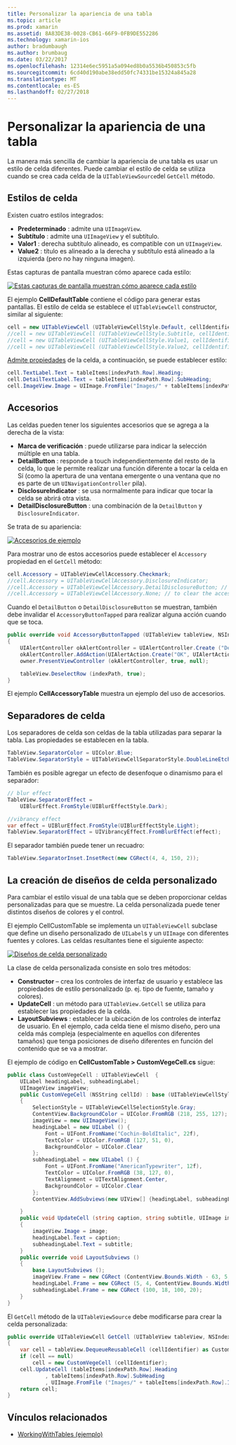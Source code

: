```yaml
---
title: Personalizar la apariencia de una tabla
ms.topic: article
ms.prod: xamarin
ms.assetid: 8A83DE38-0028-CB61-66F9-0FB9DE552286
ms.technology: xamarin-ios
author: bradumbaugh
ms.author: brumbaug
ms.date: 03/22/2017
ms.openlocfilehash: 12314e6ec5951a5a094ed8b0a5536b450853c5fb
ms.sourcegitcommit: 6cd40d190abe38edd50fc74331be15324a845a28
ms.translationtype: MT
ms.contentlocale: es-ES
ms.lasthandoff: 02/27/2018
---
```

# <a name="customizing-a-tables-appearance"></a>Personalizar la apariencia de una tabla

La manera más sencilla de cambiar la apariencia de una tabla es usar un estilo de celda diferentes. Puede cambiar el estilo de celda se utiliza cuando se crea cada celda de la `UITableViewSource`del `GetCell` método.

## <a name="cell-styles"></a>Estilos de celda

Existen cuatro estilos integrados:

-  **Predeterminado** : admite una `UIImageView`.
-  **Subtítulo** : admite una `UIImageView` y el subtítulo.
-  **Valor1** : derecha subtítulo alineado, es compatible con un `UIImageView`.
-  **Value2** : título es alineado a la derecha y subtítulo está alineado a la izquierda (pero no hay ninguna imagen).


Estas capturas de pantalla muestran cómo aparece cada estilo:

 [ ![](customizing-table-appearance-images/image7.png "Estas capturas de pantalla muestran cómo aparece cada estilo")](customizing-table-appearance-images/image7.png)

El ejemplo **CellDefaultTable** contiene el código para generar estas pantallas. El estilo de celda se establece el `UITableViewCell` constructor, similar al siguiente:

```csharp
cell = new UITableViewCell (UITableViewCellStyle.Default, cellIdentifier);
//cell = new UITableViewCell (UITableViewCellStyle.Subtitle, cellIdentifier);
//cell = new UITableViewCell (UITableViewCellStyle.Value1, cellIdentifier);
//cell = new UITableViewCell (UITableViewCellStyle.Value2, cellIdentifier);
```

[Admite propiedades](http://developer.xamarin.com/api/type/UIKit.UITableViewCell/) de la celda, a continuación, se puede establecer estilo:

```csharp
cell.TextLabel.Text = tableItems[indexPath.Row].Heading;
cell.DetailTextLabel.Text = tableItems[indexPath.Row].SubHeading;
cell.ImageView.Image = UIImage.FromFile("Images/" + tableItems[indexPath.Row].ImageName); // don't use for Value2
```

## <a name="accessories"></a>Accesorios

Las celdas pueden tener los siguientes accesorios que se agrega a la derecha de la vista:

-   **Marca de verificación** : puede utilizarse para indicar la selección múltiple en una tabla.
-   **DetailButton** : responde a touch independientemente del resto de la celda, lo que le permite realizar una función diferente a tocar la celda en Sí (como la apertura de una ventana emergente o una ventana que no es parte de un `UINavigationController` pila).
-   **DisclosureIndicator** : se usa normalmente para indicar que tocar la celda se abrirá otra vista.
-   **DetailDisclosureButton** : una combinación de la `DetailButton` y `DisclosureIndicator`.


Se trata de su apariencia:

 [ ![](customizing-table-appearance-images/image8.png "Accesorios de ejemplo")](customizing-table-appearance-images/image8.png)

Para mostrar uno de estos accesorios puede establecer el `Accessory` propiedad en el `GetCell` método:

```csharp
cell.Accessory = UITableViewCellAccessory.Checkmark;
//cell.Accessory = UITableViewCellAccessory.DisclosureIndicator;
//cell.Accessory = UITableViewCellAccessory.DetailDisclosureButton; // implement AccessoryButtonTapped
//cell.Accessory = UITableViewCellAccessory.None; // to clear the accessory
```

Cuando el `DetailButton` o `DetailDisclosureButton` se muestran, también debe invalidar el `AccessoryButtonTapped` para realizar alguna acción cuando que se toca.

```csharp
public override void AccessoryButtonTapped (UITableView tableView, NSIndexPath indexPath)
{
    UIAlertController okAlertController = UIAlertController.Create ("DetailDisclosureButton Touched", tableItems[indexPath.Row].Heading, UIAlertControllerStyle.Alert);
    okAlertController.AddAction(UIAlertAction.Create("OK", UIAlertActionStyle.Default, null));
    owner.PresentViewController (okAlertController, true, null);

    tableView.DeselectRow (indexPath, true);
}
```

El ejemplo **CellAccessoryTable** muestra un ejemplo del uso de accesorios.

## <a name="cell-separators"></a>Separadores de celda

Los separadores de celda son celdas de la tabla utilizadas para separar la tabla. Las propiedades se establecen en la tabla.

```csharp
TableView.SeparatorColor = UIColor.Blue;
TableView.SeparatorStyle = UITableViewCellSeparatorStyle.DoubleLineEtched;
```

También es posible agregar un efecto de desenfoque o dinamismo para el separador:

```csharp
// blur effect
TableView.SeparatorEffect =
    UIBlurEffect.FromStyle(UIBlurEffectStyle.Dark);

//vibrancy effect
var effect = UIBlurEffect.FromStyle(UIBlurEffectStyle.Light);
TableView.SeparatorEffect = UIVibrancyEffect.FromBlurEffect(effect);
```

El separador también puede tener un recuadro:

```csharp
TableView.SeparatorInset.InsetRect(new CGRect(4, 4, 150, 2));
```

## <a name="creating-custom-cell-layouts"></a>La creación de diseños de celda personalizado

Para cambiar el estilo visual de una tabla que se deben proporcionar celdas personalizadas para que se muestre. La celda personalizada puede tener distintos diseños de colores y el control.

El ejemplo CellCustomTable se implementa un `UITableViewCell` subclase que define un diseño personalizado de `UILabel`s y un `UIImage` con diferentes fuentes y colores. Las celdas resultantes tiene el siguiente aspecto:

 [ ![](customizing-table-appearance-images/image9.png "Diseños de celda personalizado")](customizing-table-appearance-images/image9.png)

La clase de celda personalizada consiste en solo tres métodos:

-   **Constructor** – crea los controles de interfaz de usuario y establece las propiedades de estilo personalizado (p. ej. tipo de fuente, tamaño y colores).
-   **UpdateCell** : un método para `UITableView.GetCell` se utiliza para establecer las propiedades de la celda.
-   **LayoutSubviews** : establecer la ubicación de los controles de interfaz de usuario. En el ejemplo, cada celda tiene el mismo diseño, pero una celda más compleja (especialmente en aquellos con diferentes tamaños) que tenga posiciones de diseño diferentes en función del contenido que se va a mostrar.


El ejemplo de código en **CellCustomTable > CustomVegeCell.cs** sigue:

```csharp
public class CustomVegeCell : UITableViewCell  {
    UILabel headingLabel, subheadingLabel;
    UIImageView imageView;
    public CustomVegeCell (NSString cellId) : base (UITableViewCellStyle.Default, cellId)
    {
        SelectionStyle = UITableViewCellSelectionStyle.Gray;
        ContentView.BackgroundColor = UIColor.FromRGB (218, 255, 127);
        imageView = new UIImageView();
        headingLabel = new UILabel () {
            Font = UIFont.FromName("Cochin-BoldItalic", 22f),
            TextColor = UIColor.FromRGB (127, 51, 0),
            BackgroundColor = UIColor.Clear
        };
        subheadingLabel = new UILabel () {
            Font = UIFont.FromName("AmericanTypewriter", 12f),
            TextColor = UIColor.FromRGB (38, 127, 0),
            TextAlignment = UITextAlignment.Center,
            BackgroundColor = UIColor.Clear
        };
        ContentView.AddSubviews(new UIView[] {headingLabel, subheadingLabel, imageView});

    }
    public void UpdateCell (string caption, string subtitle, UIImage image)
    {
        imageView.Image = image;
        headingLabel.Text = caption;
        subheadingLabel.Text = subtitle;
    }
    public override void LayoutSubviews ()
    {
        base.LayoutSubviews ();
        imageView.Frame = new CGRect (ContentView.Bounds.Width - 63, 5, 33, 33);
        headingLabel.Frame = new CGRect (5, 4, ContentView.Bounds.Width - 63, 25);
        subheadingLabel.Frame = new CGRect (100, 18, 100, 20);
    }
}
```

El `GetCell` método de la `UITableViewSource` debe modificarse para crear la celda personalizada:

```csharp
public override UITableViewCell GetCell (UITableView tableView, NSIndexPath indexPath)
{
    var cell = tableView.DequeueReusableCell (cellIdentifier) as CustomVegeCell;
    if (cell == null)
        cell = new CustomVegeCell (cellIdentifier);
    cell.UpdateCell (tableItems[indexPath.Row].Heading
            , tableItems[indexPath.Row].SubHeading
            , UIImage.FromFile ("Images/" + tableItems[indexPath.Row].ImageName) );
    return cell;
}
```



## <a name="related-links"></a>Vínculos relacionados

- [WorkingWithTables (ejemplo)](https://developer.xamarin.com/samples/monotouch/WorkingWithTables)
